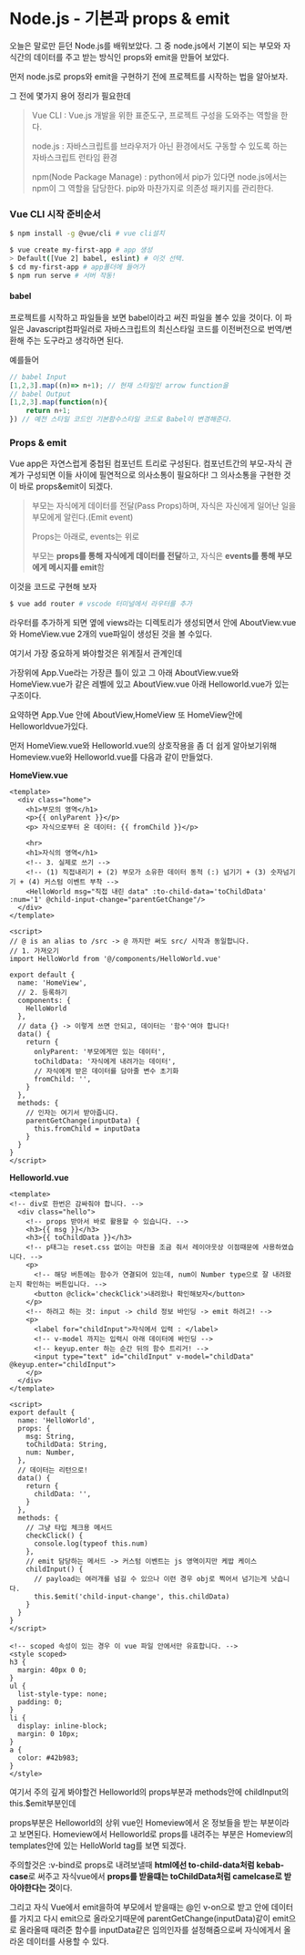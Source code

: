# Node.js - 기본과 props & emit

오늘은 말로만 듣던 Node.js를 배워보았다. 그 중 node.js에서 기본이 되는 부모와 자식간의 데이터를 주고 받는 방식인 props와 emit을 만들어 보았다.



먼저 node.js로 props와 emit을 구현하기 전에 프로젝트를 시작하는 법을 알아보자.

그 전에 몇가지 용어 정리가 필요한데

> Vue CLI : Vue.js 개발을 위한 표준도구, 프로젝트 구성을 도와주는 역할을 한다.
>
> node.js : 자바스크립트를 브라우저가 아닌 환경에서도 구동할 수 있도록 하는 자바스크립트 런타임 환경
>
> npm(Node Package Manage) : python에서 pip가 있다면 node.js에서는 npm이 그 역할을 담당한다. pip와 마찬가지로 의존성 패키지를 관리한다.

### Vue CLI 시작 준비순서

```bash
$ npm install -g @vue/cli # vue cli설치

$ vue create my-first-app # app 생성
> Default([Vue 2] babel, eslint) # 이것 선택.
$ cd my-first-app # app폴더에 들어가
$ npm run serve # 서버 작동!
```

#### babel

프로젝트를 시작하고 파일들을 보면 babel이라고 써진 파일을 볼수 있을 것이다. 이 파일은 Javascript컴파일러로 자바스크립트의 최신스타일 코드를 이전버전으로 번역/변환해 주는 도구라고 생각하면 된다.

예를들어

```javascript
// babel Input
[1,2,3].map((n)=> n+1); // 현재 스타일인 arrow function을
// babel Output
[1,2,3].map(function(n){
    return n+1;
}) // 예전 스타일 코드인 기본함수스타일 코드로 Babel이 변경해준다.
```



### Props & emit

Vue app은 자연스럽게 중첩된 컴포넌트 트리로 구성된다. 컴포넌트간의 부모-자식 관계가 구성되면 이들 사이에 필연적으로 의사소통이 필요하다! 그 의사소통을 구현한 것이 바로 props&emit이 되겠다.

> 부모는 자식에게 데이터를 전달(Pass Props)하며, 자식은 자신에게 일어난 일을 부모에게 알린다.(Emit event)
>
> Props는 아래로, events는 위로
>
> 부모는 **props를 통해 자식에게 데이터를 전달**하고, 자식은 **events를 통해 부모에게 메시지를 emit**함

이것을 코드로 구현해 보자

```bash
$ vue add router # vscode 터미널에서 라우터를 추가
```

라우터를 추가하게 되면 옆에 views라는 디렉토리가 생성되면서 안에 AboutView.vue와 HomeView.vue 2개의 vue파일이 생성된 것을 볼 수있다.

여기서 가장 중요하게 봐야할것은 위계질서 관계인데

가장위에 App.Vue라는 가장큰 틀이 있고 그 아래 AboutView.vue와 HomeView.vue가 같은 레벨에 있고 AboutView.vue 아래 Helloworld.vue가 있는 구조이다.

요약하면 App.Vue 안에 AboutView,HomeView 또 HomeView안에 Helloworldvue가있다.

먼저 HomeView.vue와 Helloworld.vue의 상호작용을 좀 더 쉽게 알아보기위해 Homeview.vue와 Helloworld.vue를 다음과 같이 만들었다.

**HomeView.vue**

```vue
<template>
  <div class="home">
    <h1>부모의 영역</h1>
    <p>{{ onlyParent }}</p>
    <p> 자식으로부터 온 데이터: {{ fromChild }}</p>

    <hr>
    <h1>자식의 영역</h1>
    <!-- 3. 실제로 쓰기 -->
    <!-- (1) 직접내리기 + (2) 부모가 소유한 데이터 동적 (:) 넘기기 + (3) 숫자넘기기 + (4) 커스텀 이벤트 부착 -->
    <HelloWorld msg="직접 내린 data" :to-child-data='toChildData' :num='1' @child-input-change="parentGetChange"/>
  </div>
</template>

<script>
// @ is an alias to /src -> @ 까지만 써도 src/ 시작과 동일합니다.
// 1. 가져오기
import HelloWorld from '@/components/HelloWorld.vue'

export default {
  name: 'HomeView',
  // 2. 등록하기
  components: {
    HelloWorld
  },
  // data {} -> 이렇게 쓰면 안되고, 데이터는 '함수'여야 합니다!
  data() {
    return {
      onlyParent: '부모에게만 있는 데이터',
      toChildData: '자식에게 내려가는 데이터',
      // 자식에게 받은 데이터를 담아줄 변수 초기화
      fromChild: '',
    }
  },
  methods: {
    // 인자는 여기서 받아줍니다.
    parentGetChange(inputData) {
      this.fromChild = inputData
    }
  }
}
</script>

```

**Helloworld.vue**

```vue
<template>
<!-- div로 한번은 감싸줘야 합니다. -->
  <div class="hello">
    <!-- props 받아서 바로 활용할 수 있습니다. -->
    <h3>{{ msg }}</h3>
    <h3>{{ toChildData }}</h3>
    <!-- p태그는 reset.css 없이는 마진을 조금 줘서 레이아웃상 이점때문에 사용하였습니다. -->
    <p>
      <!-- 해당 버튼에는 함수가 연결되어 있는데, num이 Number type으로 잘 내려왔는지 확인하는 버튼입니다. -->
      <button @click='checkClick'>내려왔나 확인해보자</button>
    </p>
    <!-- 하려고 하는 것: input -> child 정보 바인딩 -> emit 하려고! -->
    <p>
      <label for="childInput">자식에서 입력 : </label>
      <!-- v-model 까지는 입력시 아래 데이터에 바인딩 -->
      <!-- keyup.enter 하는 순간 뒤의 함수 트리거! -->
      <input type="text" id="childInput" v-model="childData" @keyup.enter="childInput">
    </p>
  </div>
</template>

<script>
export default {
  name: 'HelloWorld',
  props: {
    msg: String,
    toChildData: String,
    num: Number,
  },
  // 데이터는 리턴으로!
  data() {
    return {
      childData: '',
    }
  },
  methods: {
    // 그냥 타입 체크용 메서드
    checkClick() {
      console.log(typeof this.num)
    },
    // emit 담당하는 메서드 -> 커스텀 이벤트는 js 영역이지만 케밥 케이스
    childInput() {
      // payload는 여러개를 넘길 수 있으나 이런 경우 obj로 찍어서 넘기는게 낫습니다.
      this.$emit('child-input-change', this.childData)
    }
  }
}
</script>

<!-- scoped 속성이 있는 경우 이 vue 파일 안에서만 유효합니다. -->
<style scoped>
h3 {
  margin: 40px 0 0;
}
ul {
  list-style-type: none;
  padding: 0;
}
li {
  display: inline-block;
  margin: 0 10px;
}
a {
  color: #42b983;
}
</style>

```

여기서 주의 깊게 봐야할건 Helloworld의 props부분과 methods안에 childInput의 this.$emit부분인데

props부분은 Helloworld의 상위 vue인 Homeview에서 온 정보들을 받는 부분이라고 보면된다. Homeview에서 Helloworld로 props를 내려주는 부분은 Homeview의 templates안에 있는 HelloWorld tag를 보면 되겠다.

주의할것은 :v-bind로 props로 내려보낼때 **html에선 to-child-data처럼 kebab-case**로 써주고 자식vue에서 **props를 받을떄는 toChildData처럼 camelcase로 받아야한다는 것**이다.

그리고 자식 Vue에서 emit을하여 부모에서 받을때는 @인 v-on으로 받고 안에 데이터를 가지고 다시 emit으로 올라오기때문에 parentGetChange(inputData)같이 emit으로 올라올때 때려준 함수를 inputData같은 임의인자를 설정해줌으로써 자식에게서 올라온 데이터를 사용할 수 있다.